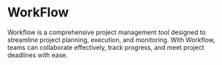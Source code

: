# WorkFlow
Workflow is a comprehensive project management tool designed to streamline project planning, execution, and monitoring. With Workflow, teams can collaborate effectively, track progress, and meet project deadlines with ease.
